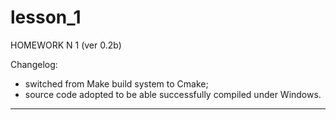 # lesson_1

HOMEWORK N 1 (ver 0.2b)

Changelog:
- switched from Make build system to Cmake;
- source code adopted to be able successfully
compiled under Windows.
_______________________________
